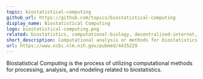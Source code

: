 ```yaml
---
topic: biostatistical-computing
github_url: https://github.com/topics/biostatistical-computing
display_name: Biostatistical Computing
logo: biostatistical-computing.png
related: biostatistics, computational-biology, decentralized-internet, distributed-biology, BOINC
short_description: Computational analysis or methods for biostatistics.
url: https://www.ncbi.nlm.nih.gov/pubmed/4435229
---
```

Biostatistical Computing is the process of utilizing computational methods for processing, analysis, and modeling related to biostatistics.

